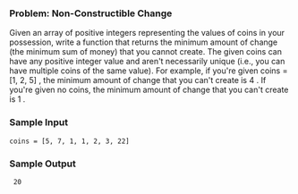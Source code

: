  <h3>Problem: Non-Constructible Change</h3>

Given an array of positive integers representing the
values of coins in your possession, write a function
that returns the minimum amount of change (the
minimum sum of money) that you cannot create.
The given coins can have any positive integer value
and aren't necessarily unique (i.e., you can have
multiple coins of the same value).
For example, if you're given
coins = [1, 2, 5] , the minimum amount of
change that you can't create is 4 . If you're given
no coins, the minimum amount of change that you
can't create is 1 .


<h3>Sample Input</h3>

    coins = [5, 7, 1, 1, 2, 3, 22]

<h3>Sample Output</h3>

     20


